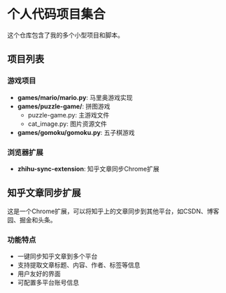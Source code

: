 # 个人代码项目集合

这个仓库包含了我的多个小型项目和脚本。

## 项目列表

### 游戏项目

- **games/mario/mario.py**: 马里奥游戏实现
- **games/puzzle-game/**: 拼图游戏
  - puzzle-game.py: 主游戏文件
  - cat_image.py: 图片资源文件
- **games/gomoku/gomoku.py**: 五子棋游戏

### 浏览器扩展

- **zhihu-sync-extension**: 知乎文章同步Chrome扩展

## 知乎文章同步扩展

这是一个Chrome扩展，可以将知乎上的文章同步到其他平台，如CSDN、博客园、掘金和头条。

### 功能特点

- 一键同步知乎文章到多个平台
- 支持提取文章标题、内容、作者、标签等信息
- 用户友好的界面
- 可配置多平台账号信息